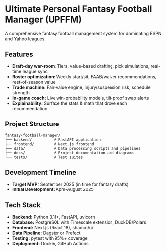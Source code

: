 # Ultimate Personal Fantasy Football Manager (UPFFM)

A comprehensive fantasy football management system for dominating ESPN and Yahoo leagues.

## Features

- **Draft-day war-room:** Tiers, value-based drafting, pick simulations, real-time league sync
- **Roster optimization:** Weekly start/sit, FAAB/waiver recommendations, rest-of-season value
- **Trade machine:** Fair-value engine, injury/suspension risk, schedule strength
- **In-game coach:** Live win-probability models, tilt-proof swap alerts
- **Explainability:** Surface the stats & math that drove each recommendation

## Project Structure

```
fantasy-football-manager/
├── backend/          # FastAPI application
├── frontend/         # Next.js frontend
├── data/             # Data processing scripts and pipelines
├── docs/             # Project documentation and diagrams
└── tests/            # Test suites
```

## Development Timeline

- **Target MVP:** September 2025 (in time for fantasy drafts)
- **Initial Development:** April-August 2025

## Tech Stack

- **Backend:** Python 3.11+, FastAPI, uvicorn
- **Database:** PostgreSQL with Timescale extension, DuckDB/Polars
- **Frontend:** Next.js (React 18), shadcn/ui
- **Data Pipeline:** Dagster or Prefect
- **Testing:** pytest with 95%+ coverage
- **Deployment:** Docker, GitHub Actions 